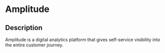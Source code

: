 # Amplitude

## Description

Amplitude is a digital analytics platform that gives self-service visibility into the entire customer journey.
